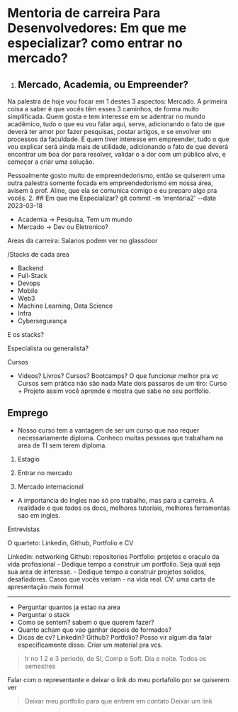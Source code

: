 # Mentoria de carreira Para Desenvolvedores: Em que me especializar? como entrar no mercado?

1. ## Mercado, Academia, ou Empreender?

Na palestra de hoje vou focar em 1 destes 3 aspectos: Mercado. A primeira coisa a saber é que vocês têm esses 3 caminhos, de forma muito simplificada. Quem gosta e tem interesse em se adentrar no mundo acadêmico, tudo o que eu vou falar aqui, serve, adicionando o fato de que deverá ter amor por fazer pesquisas, postar artigos, e se envolver em processos da faculdade. E quem tiver interesse em empreender, tudo o que vou explicar será ainda mais de utilidade, adicionando o fato de que deverá encontrar um boa dor para resolver, validar o a dor com um público alvo, e começar a criar uma solução.

Pessoalmente gosto muito de empreendedorismo, então se quiserem uma outra palestra somente focada em empreendedorismo em nossa área, avisem à prof. Aline, que ela se comunica comigo e eu preparo algo pra vocês.
2. ## Em que me Especializar?
git commit -m 'mentoria2' --date 2023-03-18

- Academia -> Pesquisa, Tem um mundo
- Mercado -> Dev ou Eletronico?

Areas da carreira:
Salarios podem ver no glassdoor

/Stacks de cada area
- Backend
- Full-Stack
- Devops
- Mobile
- Web3
- Machine Learning, Data Science
- Infra
- Cybersegurança

E os stacks?

Especialista ou generalista?

Cursos
- Videos? Livros? Cursos? Bootcamps?
O que funcionar melhor pra vc
Cursos sem prática não são nada
Mate dois passaros de um tiro: Curso + Projeto
assim você aprende e mostra que sabe no seu portfolio.

## Emprego
- Nosso curso tem a vantagem de ser um curso que nao requer necessariamente diploma.
Conheco muitas pessoas que trabalham na area de TI sem terem diploma.

1. Estagio

2. Entrar no mercado

3. Mercado internacional
- A importancia do Ingles nao só pro trabalho, mas para a carreira. A realidade
e que todos os docs, melhores tutoriais, melhores ferramentas sao em ingles.

Entrevistas

O quarteto: Linkedin, Github, Portfolio e CV

Linkedin: networking
Github: repositorios
Portfolio: projetos e oraculo da vida profissional
    - Dedique tempo a construir um portfolio. Seja qual seja sua area de interesse.
    - Dedique tempo a construir projetos solidos, desafiadores. Casos que vocês veriam
    - na vida real.
CV: uma carta de apresentação mais formal

---

- Perguntar quantos ja estao na area
- Perguntar o stack
- Como se sentem? sabem o que querem fazer?
- Quanto acham que vao ganhar depois de formados?
- Dicas de cv? Linkedin? Github? Portfolio? Posso vir algum dia falar especificamente disso. Criar um material pra vcs.

> Ir no 1 2 e 3 periodo, de SI, Comp e Soft. Dia e noite.
> Todos os semestres

Falar com o representante e deixar o link do meu portafolio por se quiserem ver

> Deixar meu portfolio para que entrem em contato
> Deixar um link 
